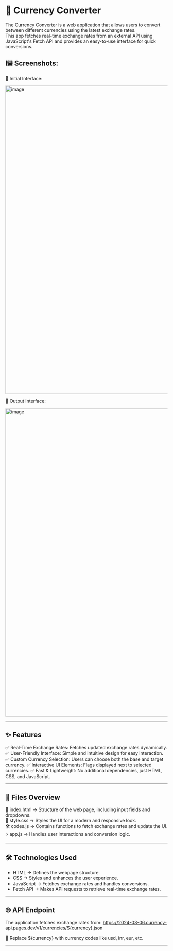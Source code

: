 
# 🚀 Currency Converter

The Currency Converter is a web application that allows users to convert between different currencies using the latest exchange rates. <br/>
This app fetches real-time exchange rates from an external API using JavaScript's Fetch API and provides an easy-to-use interface for quick conversions.

## 🖼️ Screenshots:

🔹 Initial Interface:

<img width="1919" height="958" alt="image" src="https://github.com/user-attachments/assets/2f88209b-c953-499f-9486-ca1187dec852" />

🔹 Output Interface:

<img width="1915" height="959" alt="image" src="https://github.com/user-attachments/assets/59e3306a-0041-48f1-9c37-2121150734f2" />

------------------------------------------------------------

## ✨ Features

✅ Real-Time Exchange Rates: Fetches updated exchange rates dynamically.
✅ User-Friendly Interface: Simple and intuitive design for easy interaction.
✅ Custom Currency Selection: Users can choose both the base and target currency.
✅ Interactive UI Elements: Flags displayed next to selected currencies.
✅ Fast & Lightweight: No additional dependencies, just HTML, CSS, and JavaScript.

------------------------------------------------------------

## 📂 Files Overview

📜 index.html → Structure of the web page, including input fields and dropdowns. <br/>
🎨 style.css → Styles the UI for a modern and responsive look.<br/>
🛠️ codes.js → Contains functions to fetch exchange rates and update the UI.<br/>
⚡ app.js → Handles user interactions and conversion logic.

------------------------------------------------------------

## 🛠️ Technologies Used

- HTML → Defines the webpage structure.
- CSS → Styles and enhances the user experience.
- JavaScript → Fetches exchange rates and handles conversions.
- Fetch API → Makes API requests to retrieve real-time exchange rates.

------------------------------------------------------------

## 🌐 API Endpoint

The application fetches exchange rates from:
    https://2024-03-06.currency-api.pages.dev/v1/currencies/${currency}.json

🔹 Replace ${currency} with currency codes like usd, inr, eur, etc.

------------------------------------------------------------

